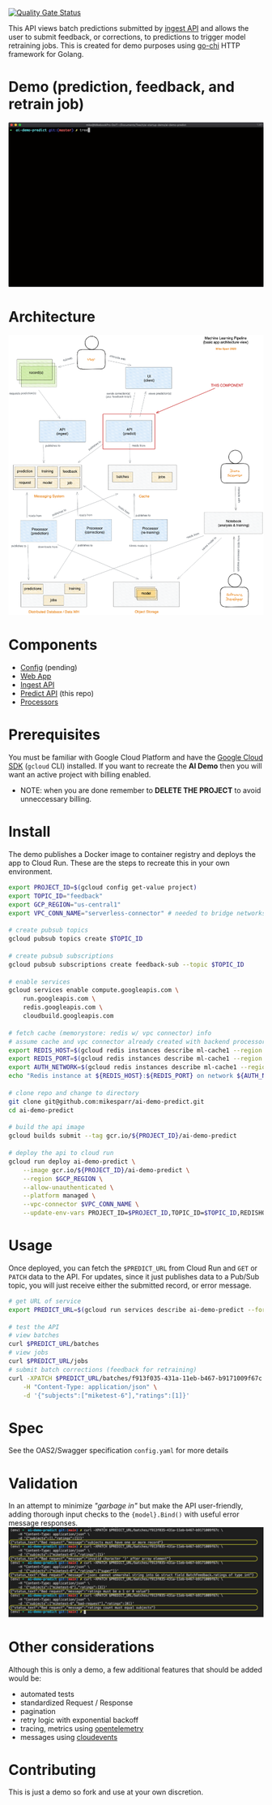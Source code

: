 [![Quality Gate Status](https://sonarcloud.io/api/project_badges/measure?project=mikesparr_ai-demo-predict&metric=alert_status)](https://sonarcloud.io/dashboard?id=mikesparr_ai-demo-predict)

This API views batch predictions submitted by [ingest API](https://github.com/mikesparr/ai-demo-ingest) and allows the user to submit feedback, or corrections, to predictions to trigger model retraining jobs. This is 
created for demo purposes using [go-chi](https://github.com/go-chi/chi) HTTP framework for Golang.

# Demo (prediction, feedback, and retrain job)
![API Demo](./img_demo.gif)

# Architecture
![AI demo architecture](./img_arch.png)

# Components
- [Config](https://#) (pending)
- [Web App](https://github.com/mikesparr/ai-demo-web)
- [Ingest API](https://github.com/mikesparr/ai-demo-ingest)
- [Predict API](https://github.com/mikesparr/ai-demo-predict) (this repo)
- [Processors](https://github.com/mikesparr/ai-demo-functions)

# Prerequisites
You must be familiar with Google Cloud Platform and have the [Google Cloud SDK](https://cloud.google.com/sdk/docs/install) (`gcloud` CLI) installed. 
If you want to recreate the **AI Demo** then you will want an active project with billing enabled.

* NOTE: when you are done remember to **DELETE THE PROJECT** to avoid unneccessary billing.

# Install
The demo publishes a Docker image to container registry and deploys the app to Cloud Run. 
These are the steps to recreate this in your own environment.

```bash
export PROJECT_ID=$(gcloud config get-value project)
export TOPIC_ID="feedback"
export GCP_REGION="us-central1"
export VPC_CONN_NAME="serverless-connector" # needed to bridge networks

# create pubsub topics
gcloud pubsub topics create $TOPIC_ID

# create pubsub subscriptions
gcloud pubsub subscriptions create feedback-sub --topic $TOPIC_ID

# enable services
gcloud services enable compute.googleapis.com \
    run.googleapis.com \
    redis.googleapis.com \
    cloudbuild.googleapis.com

# fetch cache (memorystore: redis w/ vpc connector) info
# assume cache and vpc connector already created with backend processors
export REDIS_HOST=$(gcloud redis instances describe ml-cache1 --region us-central1 --format="value(host)")
export REDIS_PORT=$(gcloud redis instances describe ml-cache1 --region us-central1 --format="value(port)")
export AUTH_NETWORK=$(gcloud redis instances describe ml-cache1 --region us-central1 --format="value(authorizedNetwork)")
echo "Redis instance at ${REDIS_HOST}:${REDIS_PORT} on network ${AUTH_NETWORK}"

# clone repo and change to directory
git clone git@github.com:mikesparr/ai-demo-predict.git
cd ai-demo-predict

# build the api image
gcloud builds submit --tag gcr.io/${PROJECT_ID}/ai-demo-predict

# deploy the api to cloud run
gcloud run deploy ai-demo-predict \
    --image gcr.io/${PROJECT_ID}/ai-demo-predict \
    --region $GCP_REGION \
    --allow-unauthenticated \
    --platform managed \
    --vpc-connector $VPC_CONN_NAME \
    --update-env-vars PROJECT_ID=$PROJECT_ID,TOPIC_ID=$TOPIC_ID,REDISHOST=$REDIS_HOST,REDISPORT=$REDIS_PORT
```

# Usage
Once deployed, you can fetch the `$PREDICT_URL` from Cloud Run and `GET` or `PATCH` data to the API. For updates, since it just publishes data to a Pub/Sub topic, you will just receive either the submitted record, or error message.

```bash
# get URL of service
export PREDICT_URL=$(gcloud run services describe ai-demo-predict --format="value(status.url)" --platform managed --region $GCP_REGION)

# test the API
# view batches
curl $PREDICT_URL/batches
# view jobs
curl $PREDICT_URL/jobs
# submit batch corrections (feedback for retraining)
curl -XPATCH $PREDICT_URL/batches/f913f035-431a-11eb-b467-b9171009f67c \
    -H "Content-Type: application/json" \
    -d '{"subjects":["miketest-6"],"ratings":[1]}'
```

# Spec
See the OAS2/Swagger specification `config.yaml` for more details

# Validation
In an attempt to minimize *"garbage in"* but make the API user-friendly, adding thorough input checks to the `{model}.Bind()` with useful error message responses.
![AI demo architecture](./img_validation.png)

# Other considerations
Although this is only a demo, a few additional features that should be added would be:
- automated tests
- standardized Request / Response
- pagination
- retry logic with exponential backoff
- tracing, metrics using [opentelemetry](https://opentelemetry.io/)
- messages using [cloudevents](https://cloudevents.io/)

# Contributing
This is just a demo so fork and use at your own discretion.